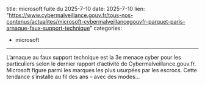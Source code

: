  
title: microsoft fuite du 2025-7-10
date: 2025-7-10
lien: "https://www.cybermalveillance.gouv.fr/tous-nos-contenus/actualites/microsoft-cybermalveillancegouvfr-parquet-paris-arnaque-faux-support-technique"
categories:
  - microsoft
---

L’arnaque au faux support technique est la 3e menace cyber pour les particuliers
selon le dernier rapport d’activité de Cybermalveillance.gouv.fr. Microsoft figure parmi les marques les plus usurpées par les escrocs. Cette tendance s’installe au fil des ans – avec des modes…

